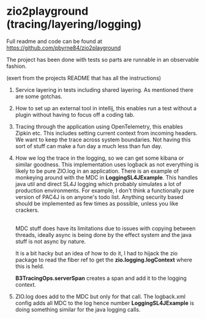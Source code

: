 #  zio2playground (tracing/layering/logging)

Full readme and code can be found at https://github.com/pbyrne84/zio2playground

The project has been done with tests so parts are runnable in an observable fashion.

(exert from the projects README that has all the instructions)
1. Service layering in tests including shared layering. As mentioned there are some gotchas.
2. How to set up an external tool in intellij, this enables run a test without a plugin without
   having to focus off a coding tab.
3. Tracing through the application using OpenTelemetry, this enables Zipkin etc. This includes setting
   current context from incoming headers. We want to keep the trace across system boundaries.
   Not having this sort of stuff can make a fun day a much less than fun day.
4. How we log the trace in the logging, so we can get some kibana or similar goodness. This implementation uses logback
   as not everything is likely to be pure ZIO.log in an application. There is an example of monkeying around
   with the MDC in **LoggingSL4JExample**. This handles java util and direct SL4J logging which probably simulates a lot
   of production environments. For example, I don't think a functionally pure version of PAC4J is on anyone's todo list.
   Anything security based should be implemented as few times as possible, unless you like crackers.

   <br/>MDC stuff does have its limitations due to issues with copying between threads, ideally async
   is being done by the effect system and the java stuff is not async by nature.

   It is a bit hacky but an idea of how to do it, I had to hijack the zio package to read the fiber ref to get the
   **zio.logging.logContext** where this is held.

   **B3TracingOps.serverSpan** creates a span and add it to the logging context.

5. ZIO.log does add to the MDC but only for that call. The logback.xml config adds all MDC
   to the log hence number **LoggingSL4JExample** is doing something similar for the java logging calls.

